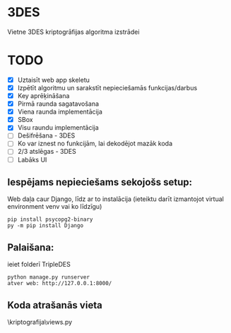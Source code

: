 # 3DES
Vietne 3DES kriptogrāfijas algoritma izstrādei

# TODO
- [x] Uztaisīt web app skeletu
- [X] Izpētīt algoritmu un sarakstīt nepieciešamās funkcijas/darbus
- [X] Key aprēķināšana
- [X] Pirmā raunda sagatavošana
- [X] Viena raunda implementācija
- [X] SBox
- [X] Visu raundu implementācija
- [ ] Dešifrēšana - 3DES
- [ ] Ko var iznest no funkcijām, lai dekodējot mazāk koda
- [ ] 2/3 atslēgas - 3DES
- [ ] Labāks UI

## Iespējams nepieciešams sekojošs setup:
Web daļa caur Django, līdz ar to instalācija (ieteiktu darīt izmantojot virtual environment venv vai ko līdzīgu)
```
pip install psycopg2-binary
py -m pip install Django
```

## Palaišana:
ieiet folderī TripleDES
```
python manage.py runserver
atver web: http://127.0.0.1:8000/
```

## Koda atrašanās vieta
\kriptografija\views.py